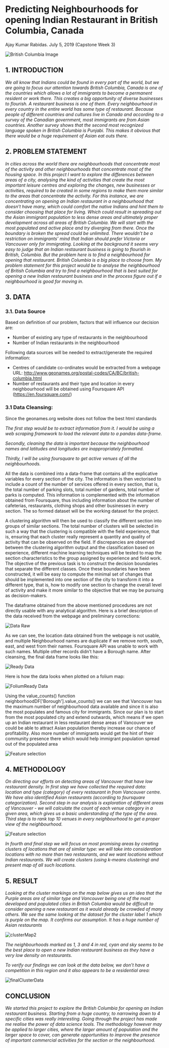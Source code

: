 
# Predicting Neighbourhoods for opening Indian Restaurant in British Columbia, Canada

Ajay Kumar Rabidas. 
July 5, 2019 (Capstone Week 3)


![British Columbia Image](https://i1.wp.com/immigration.ca/inc/uploads/2017/12/skyline-with-capital-in-victoria-british-columbia-canada.jpg)

## 1. INTRODUCTION

_We all know that Indians could be found in every part of the world, but we are going to focus our attention towards British Columbia, Canada is one of the countries which allows a lot of immigrants to become a permanent resident or work there. This creates a big opportunity of diverse businesses to flourish. A restaurant business is one of them. Every neighbourhood in every country in the entire world has some type of restaurant. Because people of different countries and cultures live in Canada and according to a survey of the Canadian government, most immigrants are from Asian countries. Another survey shows that the second most recognized language spoken in British Columbia is Punjabi. This makes it obvious that there would be a huge requirement of Asian eat outs there._ 

## 2. PROBLEM STATEMENT

_In cities across the world there are neighbourhoods that concentrate most of the activity and other neighbourhoods that concentrate most of the housing space. In this project I want to explore the differences between areas of a city, analysing the kind of activities that create the most important leisure centres and exploring the changes, new businesses or activities, required to be created in some regions to make them more similar to the areas that concentrate the activity. For this instance, we are concentrating on opening an Indian restaurant in a neighbourhood that doesn’t have many, which could comfort the native Indians and hint them to consider choosing that place for living. Which could result in spreading out the Asian immigrant population to less dense areas and ultimately proper development across all areas of British Columbia. 
We will start with the most populated and active place and try diverging from there. Once the boundary is broken the spread could be unlimited. There wouldn’t be a restriction on immigrants’ mind that Indian should prefer Victoria or Vancouver only for immigrating. 
Looking at the background it seems very easy to judge that an Indian restaurant business is going to flourish in British, Columbia. But the problem here is to find a neighbourhood for opening that restaurant. British Columbia is a big place to choose from. My problem statement for this project would be to analyse the neighbourhood of British Columbia and try to find a neighbourhood that is best suited for opening a new Indian restaurant business and in the process figure out if a neighbourhood is good for moving in._


## 3. DATA

### 3.1. Data Source

Based on definition of our problem, factors that will influence our decision are: 
* Number of existing any type of restaurants in the neighbourhood 
* Number of Indian restaurants in the neighbourhood


Following data sources will be needed to extract/generate the required information: 
* Centres of candidate co-ordinates would be extracted from a webpage URL: http://www.geonames.org/postal-codes/CA/BC/british-columbia.html 
* Number of restaurants and their type and location in every neighbourhood will be obtained using Foursquare API (https://en.foursquare.com/) 



### 3.1 Data Cleansing:

Since the geonames.org website does not follow the best html standards

_The first step would be to extract information from it. I would be using a web scraping framework to load the relevant data to a pandas data-frame._ 

_Secondly, cleaning the data is important because the neighbourhood names and latitudes and longitudes are inappropriately formatted._

_Thirdly, I will be using foursquare to get active venues of all the neighbourhoods._

All the data is combined into a data-frame that contains all the explicative variables for every section of the city. The information is then vectorised to include a count of the number of services offered in every section, that is, the total number of parking slots, total number of gardens, total number of parks is computed. This information is complemented with the information obtained from Foursquare, thus including information about the number of cafeterias, restaurants, clothing shops and other businesses in every section. The so formed dataset will be the working dataset for the project. 


A clustering algorithm will then be used to classify the different section into groups of similar sections. The total number of clusters will be selected in such a way that the clustering is compatible with the field experience, that is, ensuring that each cluster really represent a quantity and quality of activity that can be observed on the field. If discrepancies are observed between the clustering algorithm output and the classification based on experience, different machine learning techniques will be tested to map the section characteristics to the group assigned by experience and field work. The objective of the previous task is to construct the decision boundaries that separate the different classes. Once these boundaries have been constructed, it will be easy to compute the minimal set of changes that should be implemented into one section of the city to transform it into a different type, that is, how to modify one section to change the overall level of activity and make it more similar to the objective that we may be pursuing as decision-makers. 

The dataframe obtained from the above mentioned procedures are not directly usable with any analytical algorithm. Here is a brief description of the data received from the webpage and preliminary corrections:

![Data Raw](rawdata.PNG)

As we can see, the location data obtained from the webpage is not usable, and multiple Neighbourhood names are duplicate if we remove north, south, east, and west from their names. Foursquare API was unable to work with such names. Multiple other records didn’t have a Borough name. After cleansing, the final data frame looks like this:

![Ready Data](readydata.PNG)

Here is how the data looks when plotted on a folium map:

![FoliumReady Data](vancMap.PNG)

Using the value_counts() function neighborhoodDF['Borough'].value_counts() we can see that Vancouver has the maximum number of neighbourhood data available and since it is also the most populates and famous city for immigrants. Since our plan is to start from the most populated city and extend outwards, which means if we open up an Indian restaurant in less restaurant dense areas of Vancouver we could be able to attract Asian population thereby increase our chance of profitability. 
Also more number of immigrants would get the hint of their community presence there which would help immigrant population spread out of the populated area


![Feature selection](vancuSelect.PNG)

## 4. METHODOLOGY

_On directing our efforts on detecting areas of Vancouver that have low restaurant density. In first step we have collected the required data: location and type (category) of every restaurant in from Vancouver centre. We have also identified Asian restaurants (according to foursquare categorization). Second step in our analysis is exploration of different areas of Vancouver - we will calculate the count of each venue category in a given area, which gives us a basic understanding of the type of the area. Third step is to rank top 10 venues in every neighbourhood to get a proper view of the neighbourhood._


![Feature selection](top5pic.PNG)


_In fourth and final step we will focus on most promising areas by creating clusters of locations that are of similar type: we will take into consideration locations with no more than two restaurants, and we want locations without Indian restaurants. We will create clusters (using k-means clustering) and present map of all such locations._

## 5. RESULT

_Looking at the cluster markings on the map below gives us an idea that the Purple areas are of similar type and Vancouver being one of the most developed and populated cities in British Columbia would be difficult to consider opening a new restaurant as it would already be crowded of many others. We see the same looking at the dataset for the cluster label 1 which is purple on the map. It confirms our assumption. It has a huge number of Asian restaurants_

![clusterMap2](clusterMap2.PNG)

_The neighbourhoods marked as 1, 3 and 4 in red, cyan and sky seems to be the best place to open a new Indian restaurant business as they have a very low density on restaurants._


_To verify our findings we can look at the data below, we don’t have a competition in this region and it also appears to be a residential area:_


![finalClusterData](finalClusterData.PNG)

## CONCLUSION

_We started this project to explore the British Columbia for opening an Indian restaurant business. Starting from a huge country, to narrowing down to 4 specific cities was really interesting. Going through the project has made me realise the power of data science tools. The methodology however may be applied to larger cities, where the larger amount of population and the larger space to cover, can generate opportunities to improve the presence of important commercial activities for the section or the neighbourhood._

